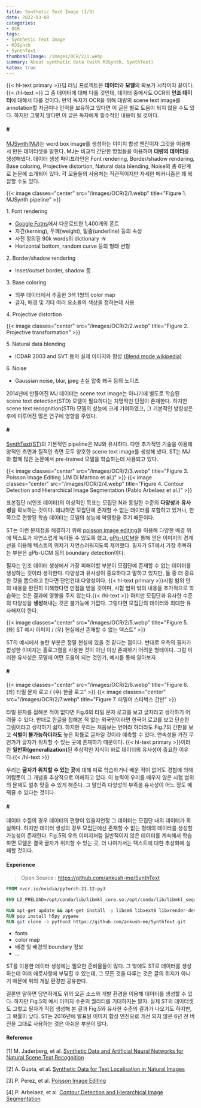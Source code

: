 ```yaml
---
title: Synthetic Text Image (1/3)
date: 2022-03-08
categories:
- OCR
tags:
- Synthetic Text Image
- MJSynth
- SynthText
thumbnailImage: /images/OCR/2/1.webp
summary: About synthetic data (with MJSynth, SynthText)
katex: true
---
```

{{< hl-text primary >}}딥 러닝 프로젝트은 <b>데이터</b>와 <b>모델</b>의 확보가 시작이자 끝이다.{{< /hl-text >}} 그 중 데이터에 대해 다룰 것인데, 데이터 중에서도 OCR의 **인조 데이터**에 대해서 다룰 것이다. 만약 독자가 OCR을 위해 대량의 scene text image를 annotation할 자금이나 인력을 보유하고 있다면 이 글은 별로 도움이 되지 않을 수도 있다. 하지만 그렇지 않다면 이 글은 독자에게 필수적인 내용이 될 것이다.

#### \#
[MJSynth(MJ)](https://www.robots.ox.ac.uk/~vgg/publications/2014/Jaderberg14c/)는 word box image를 생성하는 이미지 합성 엔진이자 그것을 이용해서 만든 데이터셋을 말한다. MJ는 비교적 간단한 방법들을 이용하여 **대량의 데이터**를 생성해냈다. 데이터 생성 파이프라인은 Font rendering, Border/shadow rendering, Base coloring, Projective distortion, Natural data blending, Noise의 총 6단계로 논문에 소개되어 있다. 각 모듈들의 사용처는 직관적이지만 자세한 메커니즘은 꽤 복잡할 수도 있다.

{{< image classes="center" src="/images/OCR/2/1.webp" title="Figure 1. MJSynth pipeline" >}}

1\. Font rendering
- [Google Fotns](https://fonts.google.com/)에서 다운로드한 1,400개의 폰트
- 자간(kerning), 두께(weight), 밑줄(underline) 등의 속성
- 사전 정의된 90k words의 dictionary $\mathcal{W}$
- Horizontal bottom, random curve 등의 형태 변형

2\. Border/shadow rendering
- Inset/outset border, shadow 등

3\. Base coloring
- 외부 데이터에서 추출한 3색 1쌍의 color map
- 글자, 배경 및 기타 여러 요소들의 색상을 정하는데 사용

4\. Projective distortion

{{< image classes="center" src="/images/OCR/2/2.webp" title="Figure 2. Projective transformation" >}}

5\. Natural data blending
- ICDAR 2003 and SVT 등의 실제 이미지와 합성 [(Blend mode wikipedia)](https://en.wikipedia.org/wiki/Blend_modes)

6\. Noise
- Gaussian noise, blur, jpeg 손실 압축 왜곡 등의 노이즈

2014년에 만들어진 MJ 데이터는 scene text image는 아니기에 별도로 학습된 scene text detection(STD) 모델이 필요하다는 치명적인 단점이 존재한다. 하지만 scene text recognition(STR) 모델의 성능에 크게 기여하였고, 그 기본적인 방향성은 후에 이루어진 많은 연구에 영향을 주었다.

#### \#
[SynthText(ST)](https://www.robots.ox.ac.uk/~vgg/publications/2016/Gupta16/)의 기본적인 pipeline은 MJ와 유사하다. 다만 추가적인 기술을 이용해 양적인 측면과 질적인 측면 모두 양호한 scene text image를 생성해 냈다. ST는 MJ와 함께 많은 논문에서 pre-trained 모델을 학습하는데 사용되고 있다.

{{< image classes="center" src="/images/OCR/2/3.webp" title="Figure 3. Poisson Image Editing (JM Di Martino et al.)" >}}
{{< image classes="center" src="/images/OCR/2/4.webp" title="Figure 4. Contour Detection and Hierarchical Image Segmentation (Pablo Arbelaez et al.)" >}}

표본집단 $\mathrm{n}$(인조 데이터)의 이상적인 목표는 모집단 $\mathrm{N}$과 동일한 수준의 **다양성**과 **유사성**을 확보하는 것이다. 왜냐하면 모집단에 존재할 수 없는 데이터를 포함하고 있거나, 한 쪽으로 편향된 학습 데이터는 모델의 성능에 악영향을 주기 때문이다.

ST는 이런 문제점을 해결하기 위해 [poisson image editing](https://www.cs.jhu.edu/~misha/Fall07/Papers/Perez03.pdf)을 이용해 다양한 배경 위에 텍스트가 자연스럽게 녹아들 수 있도록 했고, [gPb-UCM](https://www2.eecs.berkeley.edu/Research/Projects/CS/vision/grouping/papers/amfm_pami2010.pdf)을 통해 얻은 이미지의 경계선을 이용해 텍스트의 위치가 자연스러워지도록 제어했다. 필자가 ST에서 가장 주목하는 부분은 gPb-UCM 등의 boundary detection이다.

필자는 인조 데이터 생성에서 가장 피해야할 부분이 모집단에 존재할 수 없는 데이터를 생성하는 것이라 생각한다. 다양성과 유사성이 중요하다고 말하고 있지만, 둘 중 더 중요한 것을 뽑으라고 한다면 단언컨대 다양성이다. {{< hl-text primary >}}시험 범위 안의 내용을 완전히 이해했다면 만점을 받을 것이며, 시험 범위 밖의 내용을 추가적으로 학습하는 것은 결과에 영향을 주지 않는다.{{< /hl-text >}} 하지만 모집단과 유사한 수준의 다양성을 **생성**해내는 것은 불가능에 가깝다. 그렇다면  모집단의 데이터와 최대한 유사해져야 한다.

{{< image classes="center" src="/images/OCR/2/5.webp" title="Figure 5. (좌) ST 예시 이미지 / (우) 현실에선 존재할 수 없는 텍스트" >}}

ST의 예시에서 놀란 부분은 정말 현실에 있을 것 같다는 점이다. 반대로 우측의 필자가 합성한 이미지는 홀로그램을 사용한 것이 아닌 이상 존재하기 어려운 형태이다. 그럼 이러한 유사성은 모델에 어떤 도움이 되는 것인가, 예시를 통해 알아보자

#### \#
{{< image classes="center" src="/images/OCR/2/6.webp" title="Figure 6. (좌) 타밀 문자 로고 / (우) 한글 로고" >}}
{{< image classes="center" src="/images/OCR/2/7.webp" title="Figure 7. 타밀어 스타벅스 간판" >}}

타밀 문자를 접해본 적이 없다면 Fig.6의 타밀 문자 로고를 보고 글자라고 생각하기 어려울 수 있다. 반대로 한글을 접해본 적 없는 외국인이라면 한국어 로고를 보고 단순한 그림이라고 생각하기 쉽다. 하지만 우리는 처음보는 언어라 하더라도 Fig.7의 간판을 보고 **식별이 불가능하더라도** 높은 확률로 글자일 것이라 예측할 수 있다. 연속성을 가진 무언가가 글자가 위치할 수 있는 곳에 존재하기 때문이다. {{< hl-text primary >}}이러한 <b>일반화(generalization)</b>된 추상적인 지식이 바로 데이터의 유사성이 중요한 이유다.{{< /hl-text >}}

우리는 **글자가 위치할 수 있는 곳**에 대해 따로 학습하거나 배운 적이 없어도 경험에 의해 어렴풋이 그 개념을 추상적으로 이해하고 있다. 이 능력이 우리를 배우지 않은 시험 범위의 문제도 얼추 맞출 수 있게 해준다. 그 말인즉 다양성의 부족을 유사성이 어느 정도 메꿔줄 수 있다는 것이다.

#### \#
데이터 수집의 경우 데이터의 편향이 있을지언정 그 데이터는 모집단 내의 데이터가 확실하다. 하지만 데이터 생성의 경우 모집단에선 존재할 수 없는 형태의 데이터를 생성할 가능성이 존재한다. Fig.5의 우측 이미지처럼 일반적이지 않은 데이터를 계속해서 학습하면 모델은 결국 글자가 위치할 수 있는 곳, 더 나아가서는 텍스트에 대한 추상화에 실패할 것이다.

#### Experience
> Open Source : https://github.com/ankush-me/SynthText

```Dockerfile
FROM nvcr.io/nvidia/pytorch:21.12-py3

ENV LD_PRELOAD=/opt/conda/lib/libmkl_core.so:/opt/conda/lib/libmkl_sequential.so

RUN apt-get update && apt-get install -y libsm6 libxext6 libxrender-dev && rm -rf /var/lib/apt/lists/*
RUN pip install h5py pygame
RUN git clone -b python3 https://github.com/ankush-me/SynthText.git
```

- fonts
- color map
- 배경 및 배경의 boundary 정보
- ...

ST를 이용한 데이터 생성에는 필요한 준비물들이 많다. 그 밖에도 ST로 데이터를 생성하는데 여러 애로사항에 부딪힐 수 있는데, 그 모든 것을 다루는 것은 글의 취지가 아니기 때문에 위의 개발 환경만 공유한다.

결론만 말하면 당연하게도 위의 오픈 소스와 개발 환경을 이용해 데이터를 생성할 수 있다. 하지만 Fig.5의 예시 이미지 수준의 퀄리티를 기대하지는 말자. 실제 ST의 데이터셋도 그렇고 필자가 직접 생성해 본 결과 Fig.5와 유사한 수준의 결과가 나오기도 하지만, 그 확률이 낮다. ST는 2016년에 발표된 이미지 합성 엔진으로 개선 되지 않은 6년 전 버전을 그대로 사용하는 것은 아쉬운 부분이 많다.

#### Reference
[1] M. Jaderberg, et al. [Synthetic Data and Artificial Neural Networks for Natural Scene Text Recognition](https://www.robots.ox.ac.uk/~vgg/publications/2014/Jaderberg14c)

[2] A. Gupta, et al. [Synthetic Data for Text Localisation in Natural Images](https://www.robots.ox.ac.uk/~vgg/publications/2016/Gupta16)

[3] P. Perez, et al. [Poisson Image Editing](https://www.cs.jhu.edu/~misha/Fall07/Papers/Perez03.pdf)

[4] P. Arbelaez, et al. [Contour Detection and Hierarchical Image Segmentation](https://www2.eecs.berkeley.edu/Research/Projects/CS/vision/grouping/papers/amfm_pami2010.pdf)
